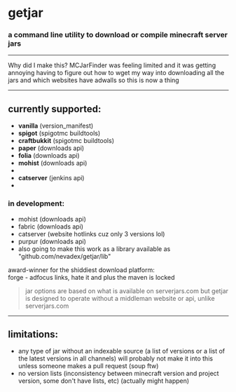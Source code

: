 # getjar
### a command line utility to download or compile minecraft server jars

---

Why did I make this? MCJarFinder was feeling limited and it was getting annoying having to figure out how to wget my way into downloading all the jars and which websites have adwalls so this is now a thing

---

## currently supported:

- **vanilla** (version_manifest)
- **spigot** (spigotmc buildtools)
- **craftbukkit** (spigotmc buildtools)
- **paper** (downloads api)
- **folia** (downloads api)
- **mohist** (downloads api)
- 
- **catserver** (jenkins api)
- 


### in development:

- mohist (downloads api)
- fabric (downloads api)
- catserver (website hotlinks cuz only 3 versions lol)
- purpur (downloads api)
- also going to make this work as a library available as "github.com/nevadex/getjar/lib"

award-winner for the shiddiest download platform:  
forge - adfocus links, hate it and plus the maven is locked

> jar options are based on what is available on serverjars.com but getjar is designed to operate without a middleman website or api, unlike serverjars.com

---

## limitations:

- any type of jar without an indexable source (a list of versions or a list of the latest versions in all channels) will probably not make it into this unless someone makes a pull request (soup ftw)
- no version lists (inconsistency between minecraft version and project version, some don't have lists, etc) (actually might happen)